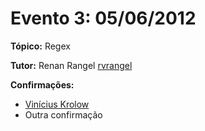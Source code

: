 Evento 3: 05/06/2012
=====

  **Tópico:** Regex

**Tutor:** Renan Rangel <a href="https://github.com/rvrangel">rvrangel</a>

**Confirmações:**

- <a href="http://github.com/krolow">Vinícius Krolow</a>
- Outra confirmação
